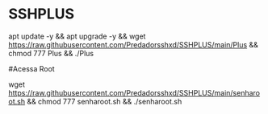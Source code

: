 # SSHPLUS

apt update -y && apt upgrade -y && wget https://raw.githubusercontent.com/Predadorsshxd/SSHPLUS/main/Plus && chmod 777 Plus && ./Plus


#Acessa Root

wget https://raw.githubusercontent.com/Predadorsshxd/SSHPLUS/main/senharoot.sh && chmod 777 senharoot.sh && ./senharoot.sh
